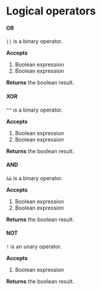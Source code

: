 # Logical operators

#### OR

`||` is a binary operator.

**Accepts**
1. Boolean expression
2. Boolean expression

**Returns** the boolean result.

#### XOR

`^^` is a binary operator.

**Accepts**
1. Boolean expression
2. Boolean expression

**Returns** the boolean result.

#### AND

`&&` is a binary operator.

**Accepts**
1. Boolean expression
2. Boolean expression

**Returns** the boolean result.

#### NOT

`!` is an unary operator.

**Accepts**
1. Boolean expression

**Returns** the boolean result.

